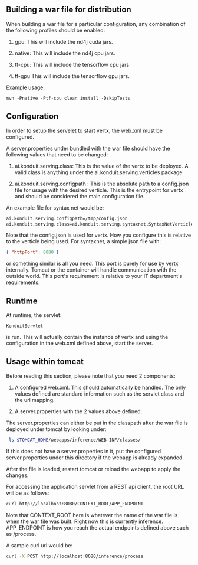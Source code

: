 ## Building a war file for distribution

When building a war file for a particular configuration, any combination of the following profiles
should be enabled:

1.  gpu: This will include the nd4j cuda jars.

2.  native: This will include the nd4j cpu jars.

3.  tf-cpu: This will include the tensorflow cpu jars

4.  tf-gpu This will include the tensorflow gpu jars.

Example usage:

```$bash
mvn -Pnative -Ptf-cpu clean install -DskipTests
```

## Configuration

In order to setup the servelet to start vertx, the web.xml must be configured.

A server.properties under bundled with the war file should have the following values that need to be changed:

1.  ai.konduit.serving.class: This is the value of the vertx to be deployed. A valid class is anything
    under the ai.konduit.serving.verticles package

2.  ai.konduit.serving.configpath : This is the absolute path to a config.json file
    for usage with the desired verticle. This is the entrypoint for vertx
    and should be considered the main configuration file.

An example file for syntax net would be:

```bash
ai.konduit.serving.configpath=/tmp/config.json
ai.konduit.serving.class=ai.konduit.serving.syntaxnet.SyntaxNetVerticle
```

Note that the config.json is used for vertx. How you configure this
is relative to the verticle being used. For syntaxnet,
a simple json file with:

```json
{ "httpPort": 8080 }
```

or something similar is all you need. This port is purely for use
by vertx internally. Tomcat or the container will handle
communication with the outside world. This port's requirement
is relative to your IT department's requirements.

## Runtime

At runtime, the servlet:

```$bash
KonduitServlet
```

is run. This will actually contain the instance of vertx and using the configuration in the
web.xml defined above, start the server.

## Usage within tomcat

Before reading this section, please note that you need 2 components:

1. A configured web.xml. This should automatically be handled.
   The only values defined are standard information
   such as the servlet class and the url mapping.

2. A server.properties with the 2 values above defined.

The server.properties can either be put in the classpath
after the war file is deployed under tomcat by looking under:

```bash
 ls $TOMCAT_HOME/webapps/inference/WEB-INF/classes/
```

If this does not have a server.properties in it, put the
configured server.properties under this directory if the
webapp is already expanded.

After the file is loaded, restart tomcat or reload the webapp
to apply the changes.

For accessing the application servlet from a REST api client,
the root URL will be as follows:

```bash
curl http://localhost:8080/CONTEXT_ROOT/APP_ENDPOINT
```

Note that CONTEXT_ROOT here is whatever the name of the war file is
when the war file was built. Right now this is currently inference.
APP_ENDPOINT is how you reach the actual endpoints defined above
such as /process.

A sample curl url would be:

```bash
curl -X POST http://localhost:8080/inference/process
```
